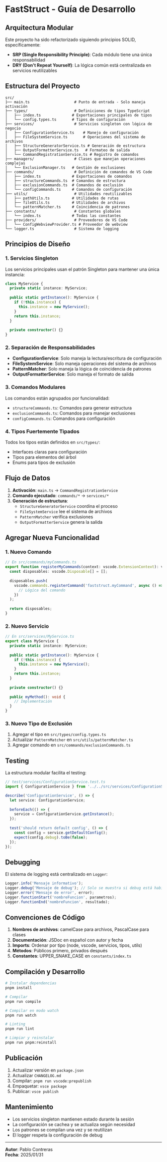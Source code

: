 # FastStruct - Guía de Desarrollo

## Arquitectura Modular

Este proyecto ha sido refactorizado siguiendo principios SOLID, específicamente:
- **SRP (Single Responsibility Principle)**: Cada módulo tiene una única responsabilidad
- **DRY (Don't Repeat Yourself)**: La lógica común está centralizada en servicios reutilizables

## Estructura del Proyecto

```
src/
├── main.ts                    # Punto de entrada - Solo maneja activación
├── types/                     # Definiciones de tipos TypeScript
│   ├── index.ts              # Exportaciones principales de tipos
│   └── config.types.ts       # Tipos de configuración
├── services/                  # Servicios singleton con lógica de negocio
│   ├── ConfigurationService.ts    # Manejo de configuración
│   ├── FileSystemService.ts       # Operaciones del sistema de archivos
│   ├── StructureGeneratorService.ts # Generación de estructura
│   ├── OutputFormatterService.ts   # Formateo de salida
│   └── CommandRegistrationService.ts # Registro de comandos
├── managers/                  # Clases que manejan operaciones complejas
│   └── ExclusionManager.ts   # Gestión de exclusiones
├── commands/                  # Definición de comandos de VS Code
│   ├── index.ts              # Exportaciones de comandos
│   ├── structureCommands.ts  # Comandos de estructura
│   ├── exclusionCommands.ts  # Comandos de exclusión
│   └── configCommands.ts     # Comandos de configuración
├── utils/                     # Utilidades reutilizables
│   ├── pathUtils.ts          # Utilidades de rutas
│   ├── fileUtils.ts          # Utilidades de archivos
│   └── patternMatcher.ts     # Coincidencia de patrones
├── constants/                 # Constantes globales
│   └── index.ts              # Todas las constantes
├── providers/                 # Proveedores de VS Code
│   └── ConfigWebviewProvider.ts # Proveedor de webview
└── logger.ts                  # Sistema de logging
```

## Principios de Diseño

### 1. Servicios Singleton

Los servicios principales usan el patrón Singleton para mantener una única instancia:

```typescript
class MyService {
  private static instance: MyService;
  
  public static getInstance(): MyService {
    if (!this.instance) {
      this.instance = new MyService();
    }
    return this.instance;
  }
  
  private constructor() {}
}
```

### 2. Separación de Responsabilidades

- **ConfigurationService**: Solo maneja la lectura/escritura de configuración
- **FileSystemService**: Solo maneja operaciones del sistema de archivos
- **PatternMatcher**: Solo maneja la lógica de coincidencia de patrones
- **OutputFormatterService**: Solo maneja el formato de salida

### 3. Comandos Modulares

Los comandos están agrupados por funcionalidad:
- `structureCommands.ts`: Comandos para generar estructura
- `exclusionCommands.ts`: Comandos para manejar exclusiones
- `configCommands.ts`: Comandos para configuración

### 4. Tipos Fuertemente Tipados

Todos los tipos están definidos en `src/types/`:
- Interfaces claras para configuración
- Tipos para elementos del árbol
- Enums para tipos de exclusión

## Flujo de Datos

1. **Activación**: `main.ts` → `CommandRegistrationService`
2. **Comando ejecutado**: `commands/*` → `services/*`
3. **Generación de estructura**:
   - `StructureGeneratorService` coordina el proceso
   - `FileSystemService` lee el sistema de archivos
   - `PatternMatcher` verifica exclusiones
   - `OutputFormatterService` genera la salida

## Agregar Nueva Funcionalidad

### 1. Nuevo Comando

```typescript
// En src/commands/myCommands.ts
export function registerMyCommands(context: vscode.ExtensionContext): vscode.Disposable[] {
  const disposables: vscode.Disposable[] = [];
  
  disposables.push(
    vscode.commands.registerCommand('faststruct.myCommand', async () => {
      // Lógica del comando
    })
  );
  
  return disposables;
}
```

### 2. Nuevo Servicio

```typescript
// En src/services/MyService.ts
export class MyService {
  private static instance: MyService;
  
  public static getInstance(): MyService {
    if (!this.instance) {
      this.instance = new MyService();
    }
    return this.instance;
  }
  
  private constructor() {}
  
  public myMethod(): void {
    // Implementación
  }
}
```

### 3. Nuevo Tipo de Exclusión

1. Agregar el tipo en `src/types/config.types.ts`
2. Actualizar `PatternMatcher` en `src/utils/patternMatcher.ts`
3. Agregar comando en `src/commands/exclusionCommands.ts`

## Testing

La estructura modular facilita el testing:

```typescript
// test/services/ConfigurationService.test.ts
import { ConfigurationService } from '../../src/services/ConfigurationService';

describe('ConfigurationService', () => {
  let service: ConfigurationService;
  
  beforeEach(() => {
    service = ConfigurationService.getInstance();
  });
  
  test('should return default config', () => {
    const config = service.getDefaultConfig();
    expect(config.debug).toBe(false);
  });
});
```

## Debugging

El sistema de logging está centralizado en `Logger`:

```typescript
Logger.info('Mensaje informativo');
Logger.debug('Mensaje de debug'); // Solo se muestra si debug está habilitado
Logger.error('Mensaje de error', error);
Logger.functionStart('nombreFuncion', parametros);
Logger.functionEnd('nombreFuncion', resultado);
```

## Convenciones de Código

1. **Nombres de archivos**: camelCase para archivos, PascalCase para clases
2. **Documentación**: JSDoc en español con autor y fecha
3. **Imports**: Ordenar por tipo (node, vscode, servicios, tipos, utils)
4. **Métodos**: Públicos primero, privados después
5. **Constantes**: UPPER_SNAKE_CASE en `constants/index.ts`

## Compilación y Desarrollo

```bash
# Instalar dependencias
pnpm install

# Compilar
pnpm run compile

# Compilar en modo watch
pnpm run watch

# Linting
pnpm run lint

# Limpiar y reinstalar
pnpm run pnpm:reinstall
```

## Publicación

1. Actualizar versión en `package.json`
2. Actualizar `CHANGELOG.md`
3. Compilar: `pnpm run vscode:prepublish`
4. Empaquetar: `vsce package`
5. Publicar: `vsce publish`

## Mantenimiento

- Los servicios singleton mantienen estado durante la sesión
- La configuración se cachea y se actualiza según necesidad
- Los patrones se compilan una vez y se reutilizan
- El logger respeta la configuración de debug

---

**Autor**: Pablo Contreras  
**Fecha**: 2025/01/31